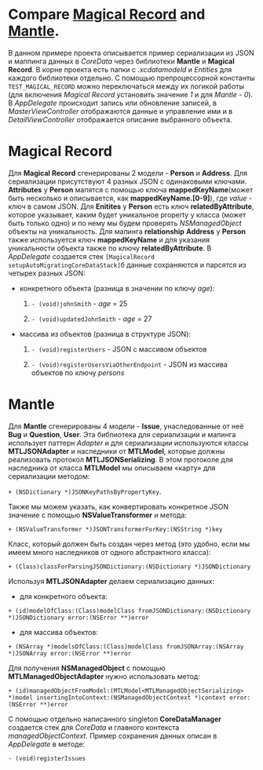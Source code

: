 # Compare [Magical Record](https://github.com/MagicalPanda/MagicalRecord) and [Mantle](https://github.com/Mantle/Mantle).

В данном примере проекта описывается пример сериализации из JSON и маппинга данных в _CoreData_ через библиотеки **Mantle** и **Magical Record**. В корне проекта есть папки с _.xcdatamodeld_ и _Entities_ для каждого библиотеки отдельно. С помощью препроцессорной константы ```TEST_MAGICAL_RECORD``` можно переключаться между их логикой работы (для включения _Magical Record_ установить значение _1_ и для _Mantle_ - _0_). В _AppDelegate_ происходит запись или обновление записей, в _MasterViewController_ отображаются данные и управление ими и в _DetailViewController_ отображается описание выбранного объекта.

# Magical Record

Для **Magical Record** сгенерированы 2 модели - **Person** и **Address**. Для сериализации присутствуют 4 разных JSON с одинаковыми ключами. **Attributes** у **Person** мапятся с помощью ключа **mappedKeyName**(может быть несколько и описывается, как **mappedKeyName.[0-9]**), где _value_ - ключ в самом JSON. Для **Enitites** у **Person** есть ключ **relatedByAttribute**, которое указывает, каким будет уникальное property у класса (может быть только одно) и по нему мы будем проверять _NSManagedObject_ объекты на уникальность. Для мапинга **relationship** **Address** у **Person** также используется ключ **mappedKeyName** и для указания уникальности объекта также по ключу **relatedByAttribute**.
В _AppDelegate_ создается стек ```[MagicalRecord setupAutoMigratingCoreDataStack]```б данные сохраняются и парсятся из четырех разных JSON:
* конкретного объекта (разница в значении по ключу _age_):

  1. ```- (void)johnSmith``` - _age_ = 25

  2. ```- (void)updatedJohnSmith``` - _age_ = 27

* массива из объектов (разница в структуре JSON):

  1. ```- (void)registerUsers``` - JSON с массивом объектов

  2. ```- (void)registerUsersViaOtherEndpoint``` - JSON из массива объектов по ключу _persons_

# Mantle

Для **Mantle** сгенерированы 4 модели - **Issue**, унаследованные от неё **Bug** и **Question**, **User**. 
Эта библиотека для сериализации и мапинга использует паттерн _Adapter_ и для сериализации используются классы **MTLJSONAdapter** и наследники от **MTLModel**, которые должны реализовать протокол **MTLJSONSerializing**. В этом протоколе для наследника от класса **MTLModel** мы описываем «карту» для сериализации методом:

```+ (NSDictionary *)JSONKeyPathsByPropertyKey```. 

Также мы можем указать, как конвертировать конкретное JSON значение с помощью **NSValueTransformer** и метода:

```+ (NSValueTransformer *)JSONTransformerForKey:(NSString *)key```

Класс, который должен быть создан через метод (это удобно, если мы имеем много наследников от одного абстрактного класса):

```+ (Class)classForParsingJSONDictionary:(NSDictionary *)JSONDictionary```

Используя **MTLJSONAdapter** делаем сериализацию данных: 
* для конкретного объекта:

```+ (id)modelOfClass:(Class)modelClass fromJSONDictionary:(NSDictionary *)JSONDictionary error:(NSError **)error```

* для массива объектов:

```+ (NSArray *)modelsOfClass:(Class)modelClass fromJSONArray:(NSArray *)JSONArray error:(NSError **)error```

Для получения **NSManagedObject** с помощью **MTLManagedObjectAdapter** нужно использовать метод:

```+ (id)managedObjectFromModel:(MTLModel<MTLManagedObjectSerializing> *)model insertingIntoContext:(NSManagedObjectContext *)context error:(NSError **)error```

С помощью отдельно написанного singleton **CoreDataManager** создается стек для _CoreData_ и главного контекста _managedObjectContext_. Пример сохранения данных описан в _AppDelegate_ в методе:

```- (void)registerIssues```